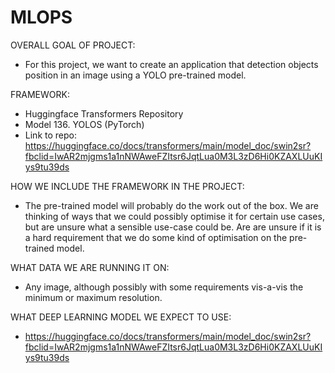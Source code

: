# MLOPS

OVERALL GOAL OF PROJECT:
- For this project, we want to create an application that detection objects position in an image using a YOLO pre-trained model.

FRAMEWORK:
- Huggingface Transformers Repository
- Model 136. YOLOS (PyTorch)
- Link to repo: https://huggingface.co/docs/transformers/main/model_doc/swin2sr?fbclid=IwAR2mjgms1a1nNWAweFZItsr6JqtLua0M3L3zD6Hi0KZAXLUuKIys9tu39ds

HOW WE INCLUDE THE FRAMEWORK IN THE PROJECT:
- The pre-trained model will probably do the work out of the box. We are thinking of ways that we could possibly optimise it for certain use cases, 
but are unsure what a sensible use-case could be. Are are unsure if it is a hard requirement that we do some kind of optimisation on the pre-trained model.

WHAT DATA WE ARE RUNNING IT ON:
- Any image, although possibly with some requirements vis-a-vis the minimum or maximum resolution.

WHAT DEEP LEARNING MODEL WE EXPECT TO USE:
- https://huggingface.co/docs/transformers/main/model_doc/swin2sr?fbclid=IwAR2mjgms1a1nNWAweFZItsr6JqtLua0M3L3zD6Hi0KZAXLUuKIys9tu39ds
